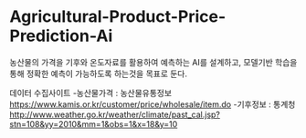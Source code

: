 # Agricultural-Product-Price-Prediction-Ai
농산물의 가격을 기후와 온도자료를 활용하여 예측하는 AI를 설계하고, 모델기반 학습을 통해 정확한 예측이 가능하도록 하는것을 목표로 둔다.

데이터 수집사이트
-농산물가격 : 농산물유통정보
https://www.kamis.or.kr/customer/price/wholesale/item.do
-기후정보 : 통계청
http://www.weather.go.kr/weather/climate/past_cal.jsp?stn=108&yy=2010&mm=1&obs=1&x=18&y=10
